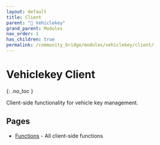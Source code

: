 ```yaml
---
layout: default
title: Client
parent: "🔑 Vehiclekey"
grand_parent: Modules
nav_order: 1
has_children: true
permalink: /community_bridge/modules/vehiclekey/client/
---
```


# Vehiclekey Client
{: .no_toc }

Client-side functionality for vehicle key management.

## Pages

- [Functions](/community_bridge/modules/vehiclekey/client/functions/) - All client-side functions